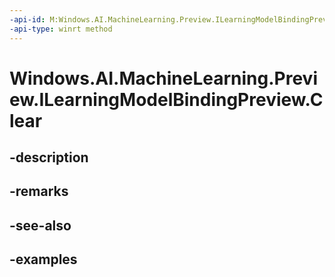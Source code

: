 ```yaml
---
-api-id: M:Windows.AI.MachineLearning.Preview.ILearningModelBindingPreview.Clear
-api-type: winrt method
---
```


<!-- Method syntax.
public void ILearningModelBindingPreview.Clear()
-->

# Windows.AI.MachineLearning.Preview.ILearningModelBindingPreview.Clear

## -description

## -remarks

## -see-also

## -examples

